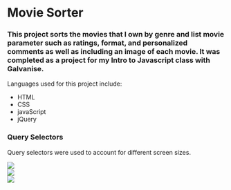 # Movie Sorter  
### This project sorts the movies that I own by genre and list movie parameter such as ratings, format, and personalized comments as well as including an image of each movie. It was completed as a project for my Intro to Javascript class with Galvanise. 
Languages used for this project include:
* HTML
* CSS
* javaScript
* jQuery

### Query Selectors
Query selectors were used to account for different screen sizes.  
  
![](https://github.com/annestarley/Movie-Sorter/blob/gh-pages/images/Screen%20Shot%202018-02-01%20at%202.15.00%20PM.png)  
![](https://github.com/annestarley/Movie-Sorter/blob/gh-pages/images/Screen%20Shot%202018-02-01%20at%202.14.40%20PM.png)  
![](https://github.com/annestarley/Movie-Sorter/blob/gh-pages/images/Screen%20Shot%202018-02-01%20at%202.15.19%20PM.png)  
